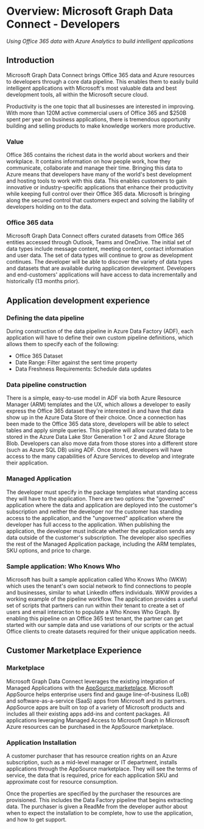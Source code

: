 # Overview: Microsoft Graph Data Connect - Developers

*Using Office 365 data with Azure Analytics to build intelligent applications*

## Introduction

Microsoft Graph Data Connect brings Office 365 data and Azure resources to developers through a core data pipeline. This enables them to easily build intelligent applications with Microsoft's most valuable data and best development tools, all within the Microsoft secure cloud. 

Productivity is the one topic that all businesses are interested in improving. With more than 120M active commercial users of Office 365 and $250B spent per year on business applications, there is tremendous opportunity building and selling products to make knowledge workers more productive.

### Value

Office 365 contains the richest data in the world about workers and their workplace. It contains information on how people work, how they communicate, collaborate and manage their time. Bringing this data to Azure means that developers have many of the world's best development and hosting tools to work with this data. This enables customers to gain innovative or industry-specific applications that enhance their productivity while keeping full control over their Office 365 data. Microsoft is bringing along the secured control that customers expect and solving the liability of developers holding on to the data.

### Office 365 data

Microsoft Graph Data Connect offers curated datasets from Office 365 entities accessed through Outlook, Teams and OneDrive. The initial set of data types include message content, meeting content, contact information and user data. The set of data types will continue to grow as development continues. The developer will be able to discover the variety of data types and datasets that are available during application development. Developers and end-customers' applications will have access to data incrementally and historically (13 months prior).

## Application development experience

### Defining the data pipeline

During construction of the data pipeline in Azure Data Factory (ADF), each application will have to define their own custom pipeline definitions, which allows them to specify each of the following:

- Office 365 Dataset
- Date Range: Filter against the sent time property
- Data Freshness Requirements: Schedule data updates

### Data pipeline construction

There is a simple, easy-to-use model in ADF via both Azure Resource Manager (ARM) templates and the UX, which allows a developer to easily express the Office 365 dataset they're interested in and have that data show up in the Azure Data Store of their choice. Once a connection has been made to the Office 365 data store, developers will be able to select tables and apply simple queries. This pipeline will allow curated data to be stored in the Azure Data Lake Stor Generation 1 or 2 and Azure Storage Blob. Developers can also move data from those stores into a different store (such as Azure SQL DB) using ADF. Once stored, developers will have access to the many capabilities of Azure Services to develop and integrate their application.

### Managed Application

The developer must specify in the package templates what standing access they will have to the application. There are two options: the "governed" application where the data and application are deployed into the customer's subscription and neither the developer nor the customer has standing access to the application, and the "ungoverned" application where the developer has full access to the application. When publishing the application, the developer must indicate whether the application sends any data outside of the customer's subscription. The developer also specifies the rest of the Managed Application package, including the ARM templates, SKU options, and price to charge.

### Sample application: Who Knows Who

Microsoft has built a sample application called Who Knows Who (WKW) which uses the tenant's own social network to find connections to people and businesses, similar to what LinkedIn offers individuals. WKW provides a working example of the pipeline workflow. The application provides a useful set of scripts that partners can run within their tenant to create a set of users and email interaction to populate a Who Knows Who Graph. By enabling this pipeline on an Office 365 test tenant, the partner can get started with our sample data and use variations of our scripts or the actual Office clients to create datasets required for their unique application needs.

## Customer Marketplace Experience

### Marketplace

Microsoft Graph Data Connect leverages the existing integration of Managed Applications with the [AppSource marketplace](https://appsource.microsoft.com). Microsoft AppSource helps enterprise users find and gauge line-of-business (LoB) and software-as-a-service (SaaS) apps from Microsoft and its partners. AppSource apps are built on top of a variety of Microsoft products and includes all their existing apps add-ins and content packages. All applications leveraging Managed Access to Microsoft Graph in Microsoft Azure resources can be purchased in the AppSource marketplace.

### Application Installation

A customer purchaser that has resource creation rights on an Azure subscription, such as a mid-level manager or IT department, installs applications through the AppSource marketplace. They will see the terms of service, the data that is required, price for each application SKU and approximate cost for resource consumption.

Once the properties are specified by the purchaser the resources are provisioned. This includes the Data Factory pipeline that begins extracting data. The purchaser is given a ReadMe from the developer author about when to expect the installation to be complete, how to use the application, and how to get support.
